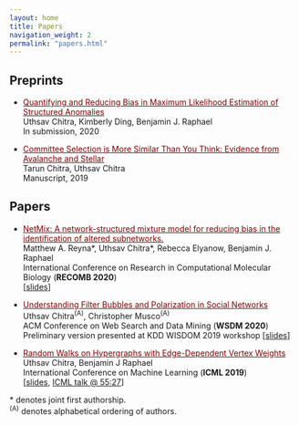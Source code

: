 ```yaml
---
layout: home
title: Papers
navigation_weight: 2
permalink: "papers.html"
---
```


## Preprints

* [<span style="color:maroon">Quantifying and Reducing Bias in Maximum Likelihood Estimation of Structured Anomalies</span>](https://arxiv.org/abs/2007.07878)     
Uthsav Chitra, Kimberly Ding, Benjamin J. Raphael  
In submission, 2020

* [<span style="color:maroon">Committee Selection is More Similar Than You Think: Evidence from Avalanche and Stellar</span>](https://arxiv.org/abs/1904.09839)     
Tarun Chitra, Uthsav Chitra  
Manuscript, 2019

## Papers

* [<span style="color:maroon">NetMix: A network-structured mixture model for reducing bias in the identification of altered subnetworks.</span>](https://www.biorxiv.org/content/10.1101/2020.01.18.911438v1)    
Matthew A. Reyna\*, Uthsav Chitra\*, Rebecca Elyanow, Benjamin J. Raphael   
International Conference on Research in Computational Molecular Biology (**RECOMB 2020**)    
[[slides](recomb2020_pres.pdf)]    

* [<span style="color:maroon">Understanding Filter Bubbles and Polarization in Social Networks</span>](https://arxiv.org/abs/1906.08772)      
Uthsav Chitra<sup>(A)</sup>, Christopher Musco<sup>(A)</sup>    
ACM Conference on Web Search and Data Mining (**WSDM 2020**)    
Preliminary version presented at KDD WISDOM 2019 workshop [[slides](kdd_presentation.pdf)]    


* [<span style="color:maroon">Random Walks on Hypergraphs with Edge-Dependent Vertex Weights</span>](https://arxiv.org/abs/1905.08287)          
Uthsav Chitra, Benjamin J Raphael  
International Conference on Machine Learning (**ICML 2019**)    
[[slides](https://icml.cc/media/Slides/icml/2019/101(13-11-00)-13-12-15-5196-random_walks_on.pdf), [ICML talk @ 55:27](https://slideslive.com/38917909/optimization-and-graphical-models)]



\* denotes joint first authorship.     
<sup>(A)</sup> denotes alphabetical ordering of authors.